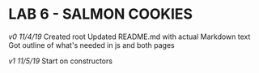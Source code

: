 # LAB 6 - SALMON COOKIES

_v0 11/4/19_
Created root
Updated README.md with actual Markdown text
Got outline of what's needed in js and both pages

_v1 11/5/19_
Start on constructors

